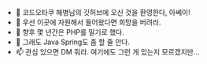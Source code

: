 - 👋 코드오타쿠 해병님의 깃허브에 오신 것을 환영한다, 아쎄이!
- 👀 우선 이곳에 자원해서 들어왔다면 희망을 버려라.
- 🌱 향후 몇 년간은 PHP를 밀기로 했다.
- 💞️ 그래도 Java Spring도 좀 할 줄 안다.
- 📫 관심 있으면 DM 줘라. 여기에도 그런 게 있는지 모르겠지만...

<!---
academy3746/academy3746 is a ✨ special ✨ repository because its `README.md` (this file) appears on your GitHub profile.
You can click the Preview link to take a look at your changes.
--->
